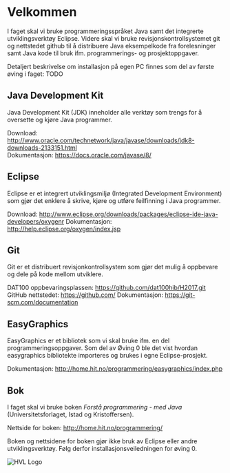 # Velkommen

I faget skal vi bruke programmeringsspråket Java samt det integrerte utviklingsverktøy Eclipse. Videre skal vi bruke revisjonskontrollsystemet git og nettstedet github til å distribuere Java eksempelkode fra forelesninger samt Java kode til bruk ifm. programmerings- og prosjektoppgaver. 

Detaljert beskrivelse om installasjon på egen PC finnes som del av første øving i faget: TODO 

## Java Development Kit

Java Development Kit (JDK) inneholder alle verktøy som trengs for å oversette og kjøre Java programmer.

Download: <http://www.oracle.com/technetwork/java/javase/downloads/jdk8-downloads-2133151.html>  
Dokumentasjon: <https://docs.oracle.com/javase/8/> 

## Eclipse 

Eclipse er et integrert utviklingsmiljø (Integrated Development Environment) som gjør det enklere å skrive, kjøre og utføre feilfinning i Java programmer. 

Download: <http://www.eclipse.org/downloads/packages/eclipse-ide-java-developers/oxygenr>
Dokumentasjon: <http://help.eclipse.org/oxygen/index.jsp>

## Git

Git er et distribuert revisjonkontrollsystem som gjør det mulig å oppbevare og dele på kode mellom utviklere. 

DAT100 oppbevaringsplassen: <https://github.com/dat100hib/H2017.git> 
GitHub nettstedet: <https://github.com/>
Dokumentasjon: <https://git-scm.com/documentation>

## EasyGraphics

EasyGraphics er et bibliotek som vi skal bruke ifm. en del programmeringsoppgaver. Som del av Øving 0 ble det vist hvordan easygraphics bibliotekte importeres og brukes i egne Eclipse-prosjekt.

Dokumentasjon: <http://home.hit.no/programmering/easygraphics/index.php>

## Bok

I faget skal vi bruke boken *Forstå programmering - med Java* (Universitetsforlaget, Istad og Kristoffersen).  

Nettside for boken: <http://home.hit.no/programmering/> 

Boken og nettsidene for boken gjør ikke bruk av Eclipse eller andre utviklingsverktøy. Følg derfor installasjonsveiledningen for øving 0.

![HVL Logo]({{site.url}}/assets/img/hvllogo.png)
